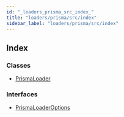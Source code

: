 ```yaml
---
id: "_loaders_prisma_src_index_"
title: "loaders/prisma/src/index"
sidebar_label: "loaders/prisma/src/index"
---
```


## Index

### Classes

* [PrismaLoader](../classes/_loaders_prisma_src_index_.prismaloader.md)

### Interfaces

* [PrismaLoaderOptions](../interfaces/_loaders_prisma_src_index_.prismaloaderoptions.md)
